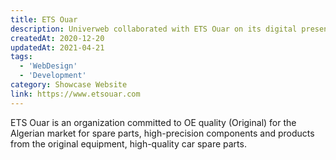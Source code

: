```yaml
---
title: ETS Ouar
description: Univerweb collaborated with ETS Ouar on its digital presence. We created the website.
createdAt: 2020-12-20
updatedAt: 2021-04-21
tags:
  - 'WebDesign'
  - 'Development'
category: Showcase Website
link: https://www.etsouar.com
---
```


ETS Ouar is an organization committed to OE quality (Original) for the Algerian market for spare parts, high-precision components and products from the original equipment, high-quality car spare parts.
